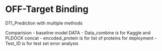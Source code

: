 # OFF-Target Binding
DTI_Prediction with multiple methods

Comparision - baseline model
DATA - Data_combine is for Kaggle and PLDOCK concat
     - encoded_protein is for list of proteins for deployment
     - Test_ID is for test set error analysis
